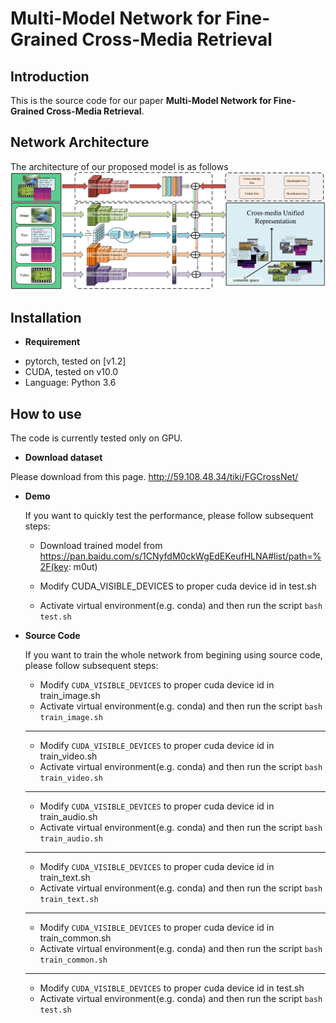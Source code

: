# Multi-Model Network for Fine-Grained Cross-Media Retrieval
Introduction
------------
This is the source code for our paper **Multi-Model Network for Fine-Grained Cross-Media Retrieval**.

Network Architecture
--------------------
The architecture of our proposed model is as follows
![network](network.png)

Installation
------------
* **Requirement**

- pytorch, tested on [v1.2]
- CUDA, tested on v10.0
- Language: Python 3.6

How to use
------------
The code is currently tested only on GPU.

* **Download dataset**

Please download from this page. http://59.108.48.34/tiki/FGCrossNet/

* **Demo**

    If you want to quickly test the performance, please follow subsequent steps:
    
    - Download trained model from https://pan.baidu.com/s/1CNyfdM0ckWgEdEKeufHLNA#list/path=%2F(key: m0ut)

    - Modify CUDA_VISIBLE_DEVICES to proper cuda device id in test.sh

    - Activate virtual environment(e.g. conda) and then run the script ```bash test.sh```

* **Source Code**

    If you want to train the whole network from begining using source code, please follow subsequent steps:
    - Modify `CUDA_VISIBLE_DEVICES` to proper cuda device id in train_image.sh
    - Activate virtual environment(e.g. conda) and then run the script ```bash train_image.sh```
    ------------
    - Modify `CUDA_VISIBLE_DEVICES` to proper cuda device id in train_video.sh
    - Activate virtual environment(e.g. conda) and then run the script ```bash train_video.sh```
    ------------
    - Modify `CUDA_VISIBLE_DEVICES` to proper cuda device id in train_audio.sh
    - Activate virtual environment(e.g. conda) and then run the script ```bash train_audio.sh```
    ------------
    - Modify `CUDA_VISIBLE_DEVICES` to proper cuda device id in train_text.sh
    - Activate virtual environment(e.g. conda) and then run the script ```bash train_text.sh```
    ------------
    - Modify `CUDA_VISIBLE_DEVICES` to proper cuda device id in train_common.sh
    - Activate virtual environment(e.g. conda) and then run the script ```bash train_common.sh```
    ------------
    - Modify `CUDA_VISIBLE_DEVICES` to proper cuda device id in test.sh
    - Activate virtual environment(e.g. conda) and then run the script ```bash test.sh```

